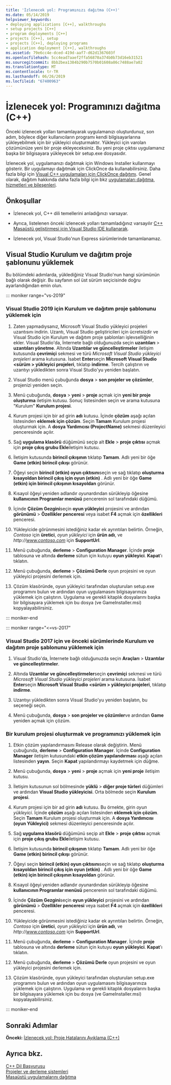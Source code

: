 ```yaml
---
title: 'İzlenecek yol: Programınızı dağıtma (C++)'
ms.date: 05/14/2019
helpviewer_keywords:
- deploying applications [C++], walkthroughs
- setup projects [C++]
- program deployments [C++]
- projects [C++], setup
- projects [C++], deploying programs
- application deployment [C++], walkthroughs
ms.assetid: 79e6cc4e-dced-419d-aaf7-d62d1367603f
ms.openlocfilehash: 5cc4ead7aaef2ffa56870a374b0b73d16eb31521
ms.sourcegitcommit: 8bb2bea1384b290b7570b01608a86c7488ae7a02
ms.translationtype: MT
ms.contentlocale: tr-TR
ms.lasthandoff: 06/26/2019
ms.locfileid: "67400963"
---
```

# <a name="walkthrough-deploying-your-program-c"></a>İzlenecek yol: Programınızı dağıtma (C++)

Önceki izlenecek yolları tamamlayarak uygulamanızı oluşturdunuz, son adım, böylece diğer kullanıcıların programı kendi bilgisayarlarına yükleyebilmek için bir yükleyici oluşturmaktır. Yükleyici için varolan çözümünüze yeni bir proje ekleyeceksiniz. Bu yeni proje çıktısı uygulamanız başka bir bilgisayara yükleyecek bir setup.exe dosyasıdır.

İzlenecek yol, uygulamanızı dağıtmak için Windows Installer kullanmayı gösterir. Bir uygulamayı dağıtmak için ClickOnce da kullanabilirsiniz. Daha fazla bilgi için [Visual C++ uygulamaları için ClickOnce dağıtımı](../windows/clickonce-deployment-for-visual-cpp-applications.md). Genel olarak, dağıtım hakkında daha fazla bilgi için bkz [uygulamaları dağıtma, hizmetleri ve bileşenleri](/visualstudio/deployment/deploying-applications-services-and-components).

## <a name="prerequisites"></a>Önkoşullar

- İzlenecek yol, C++ dili temellerini anladığınızı varsayar.

- Ayrıca, listelenen önceki izlenecek yolları tamamladığınız varsayılır [C++ Masaüstü geliştirmesi için Visual Studio IDE kullanarak](using-the-visual-studio-ide-for-cpp-desktop-development.md).

- İzlenecek yol, Visual Studio'nun Express sürümlerinde tamamlanamaz.

## <a name="install-the-visual-studio-setup-and-deployment-project-template"></a>Visual Studio Kurulum ve dağıtım proje şablonunu yüklemek

Bu bölümdeki adımlarda, yüklediğiniz Visual Studio'nun hangi sürümünün bağlı olarak değişir. Bu sayfanın sol üst sürüm seçicisinde doğru ayarlandığından emin olun.

::: moniker range="vs-2019"

### <a name="to-install-the-setup-and-deployment-project-template-for-visual-studio-2019"></a>Visual Studio 2019 için Kurulum ve dağıtım proje şablonunu yüklemek için

1. Zaten yapmadıysanız, Microsoft Visual Studio yükleyici projeleri uzantısını indirin. Uzantı, Visual Studio geliştiricileri için ücretsizdir ve Visual Studio için Kurulum ve dağıtım proje şablonları işlevselliğinin ekler. Visual Studio'da, İnternete bağlı olduğunuzda seçin **uzantıları** > **uzantıları yönetme**. Altında **Uzantılar ve güncelleştirmeler** iletişim kutusunda **çevrimiçi** sekmesi ve türü *Microsoft Visual Studio yükleyici projeleri* arama kutusuna. İsabet **Enter**seçin **Microsoft Visual Studio \<sürüm > yükleyici projeleri**, tıklatıp **indirme**. Tercih çalıştırın ve uzantıyı yükledikten sonra Visual Studio'yu yeniden başlatın.

1. Visual Studio menü çubuğunda **dosya** > **son projeler ve çözümler**, projenizi yeniden seçin.

1. Menü çubuğunda, **dosya** > **yeni** > **proje** açmak için **yeni bir proje oluşturma** iletişim kutusu. Sonuç listesinden seçin ve arama kutusuna "Kurulum" **Kurulum projesi**.

1. Kurum projesi için bir ad girin **adı** kutusu. İçinde **çözüm** aşağı açılan listesinden **eklemek için çözüm**. Seçin **Tamam** Kurulum projesi oluşturmak için. A **dosya Yardımcısı (ProjectName)** sekmesi düzenleyici penceresinde açılır.

1. Sağ **uygulama klasörü** düğümünü seçip alt **Ekle** > **proje çıktısı** açmak için **proje çıkış grubu Ekle**iletişim kutusu.

1. İletişim kutusunda **birincil çıkışının** tıklatıp **Tamam**. Adlı yeni bir öğe **Game (etkin) birincil çıkışı** görünür.

1. Öğeyi seçin **birincil (etkin) oyun çıktısını**seçin ve sağ tıklatıp **oluşturma kısayoldan birincil çıkış için oyun (etkin)** . Adlı yeni bir öğe **Game (etkin) için birincil çıkışının kısayoldan** görünür.

1. Kısayol öğeyi yeniden adlandır *oyun*ardından sürükleyip öğesine **kullanıcının Programlar menüsü** pencerenin sol tarafındaki düğümü.

1. İçinde **Çözüm Gezgini**seçin **oyun yükleyici** projesini ve ardından **görünümü** > **Özellikler penceresi** veya isabet **F4** açmak için **özellikleri** penceresi.

1. Yükleyicide görünmesini istediğiniz kadar ek ayrıntıları belirtin.  Örneğin, *Contoso* için **üretici**, *oyun yükleyici* için **ürün adı**, ve *http\://www.contoso.com* için **SupportUrl**.

1. Menü çubuğunda, **derleme** > **Configuration Manager**. İçinde **proje** tablosuna ve altında **derleme** sütun için kutuyu **oyun yükleyici**. **Kapat**'ı tıklatın.

1. Menü çubuğunda, **derleme** > **Çözümü Derle** oyun projesini ve oyun yükleyici projesini derlemek için.

1. Çözüm klasöründe, oyun yükleyici tarafından oluşturulan setup.exe programını bulun ve ardından oyun uygulamasını bilgisayarınıza yüklemek için çalıştırın. Uygulama ve gerekli kitaplık dosyalarını başka bir bilgisayara yüklemek için bu dosya (ve GameInstaller.msi) kopyalayabilirsiniz.

::: moniker-end

::: moniker range="<=vs-2017"

### <a name="to-install-the-setup-and-deployment-project-template-for-visual-studio-2017-and-earlier"></a>Visual Studio 2017 için ve önceki sürümlerinde Kurulum ve dağıtım proje şablonunu yüklemek için

1. Visual Studio'da, İnternete bağlı olduğunuzda seçin **Araçları** > **Uzantılar ve güncelleştirmeler**.

1. Altında **Uzantılar ve güncelleştirmeler**seçin **çevrimiçi** sekmesi ve türü *Microsoft Visual Studio yükleyici projeleri* arama kutusuna. İsabet **Enter**seçin **Microsoft Visual Studio \<sürüm > yükleyici projeleri**, tıklatıp **indirme**.

1. Uzantıyı yükledikten sonra Visual Studio'yu yeniden başlatın, bu seçeneği seçin.

1. Menü çubuğunda, **dosya** > **son projeler ve çözümler**ve ardından **Game** yeniden açmak için çözüm.

### <a name="to-create-a-setup-project-and-install-your-program"></a>Bir kurulum projesi oluşturmak ve programınızı yüklemek için

1. Etkin çözüm yapılandırmasını Release olarak değiştirin. Menü çubuğunda, **derleme** > **Configuration Manager**. İçinde **Configuration Manager** iletişim kutusundaki **etkin çözüm yapılandırması** aşağı açılan listesinden **yayın**. Seçin **Kapat** yapılandırmayı kaydetmek için düğme.

1. Menü çubuğunda, **dosya** > **yeni** > **proje** açmak için **yeni proje** iletişim kutusu.

1. İletişim kutusunun sol bölmesinde **yüklü** > **diğer proje türleri** düğümleri ve ardından **Visual Studio yükleyicisi**. Orta bölmede seçin **Kurulum projesi**.

1. Kurum projesi için bir ad girin **adı** kutusu. Bu örnekte, girin *oyun yükleyici*. İçinde **çözüm** aşağı açılan listesinden **eklemek için çözüm**. Seçin **Tamam** Kurulum projesi oluşturmak için. A **dosya Yardımcısı (oyun Yükleyici)** sekmesi düzenleyici penceresinde açılır.

1. Sağ **uygulama klasörü** düğümünü seçip alt **Ekle** > **proje çıktısı** açmak için **proje çıkış grubu Ekle**iletişim kutusu.

1. İletişim kutusunda **birincil çıkışının** tıklatıp **Tamam**. Adlı yeni bir öğe **Game (etkin) birincil çıkışı** görünür.

1. Öğeyi seçin **birincil (etkin) oyun çıktısını**seçin ve sağ tıklatıp **oluşturma kısayoldan birincil çıkış için oyun (etkin)** . Adlı yeni bir öğe **Game (etkin) için birincil çıkışının kısayoldan** görünür.

1. Kısayol öğeyi yeniden adlandır *oyun*ardından sürükleyip öğesine **kullanıcının Programlar menüsü** pencerenin sol tarafındaki düğümü.

1. İçinde **Çözüm Gezgini**seçin **oyun yükleyici** projesini ve ardından **görünümü** > **Özellikler penceresi** veya isabet **F4** açmak için **özellikleri** penceresi.

1. Yükleyicide görünmesini istediğiniz kadar ek ayrıntıları belirtin.  Örneğin, *Contoso* için **üretici**, *oyun yükleyici* için **ürün adı**, ve *http\://www.contoso.com* için **SupportUrl**.

1. Menü çubuğunda, **derleme** > **Configuration Manager**. İçinde **proje** tablosuna ve altında **derleme** sütun için kutuyu **oyun yükleyici**. **Kapat**'ı tıklatın.

1. Menü çubuğunda, **derleme** > **Çözümü Derle** oyun projesini ve oyun yükleyici projesini derlemek için.

1. Çözüm klasöründe, oyun yükleyici tarafından oluşturulan setup.exe programını bulun ve ardından oyun uygulamasını bilgisayarınıza yüklemek için çalıştırın. Uygulama ve gerekli kitaplık dosyalarını başka bir bilgisayara yüklemek için bu dosya (ve GameInstaller.msi) kopyalayabilirsiniz.

::: moniker-end

## <a name="next-steps"></a>Sonraki Adımlar

**Önceki:** [İzlenecek yol: Proje Hatalarını Ayıklama (C++)](walkthrough-debugging-a-project-cpp.md)

## <a name="see-also"></a>Ayrıca bkz.

[C++ Dil Başvurusu](../cpp/cpp-language-reference.md)<br/>
[Projeler ve derleme sistemleri](../build/projects-and-build-systems-cpp.md)<br/>
[Masaüstü uygulamalarını dağıtma](../windows/deploying-native-desktop-applications-visual-cpp.md)<br/>

